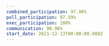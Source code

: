 ```yaml
---
combined_participation: 97.96%
poll_participation: 97.59%
exec_participation: 100%
communication: 90.96%
start_date: 2021-12-13T00:00:00.000Z
---
```

